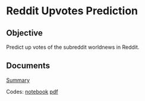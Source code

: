 # Reddit Upvotes Prediction
## Objective
Predict up votes of the subreddit worldnews in Reddit.

## Documents

[Summary](https://github.com/Fumikac/reddit-upvotes-prediction/summary.pdf)

Codes: [notebook](https://github.com/Fumikac/reddit-upvotes-prediction/Reddit_coding_challenge.ipynb)
[pdf](https://github.com/Fumikac/reddit-upvotes-prediction/blob/main/Reddit_coding_challenge.pdf)

